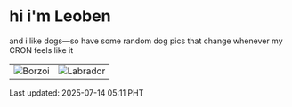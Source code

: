 # hi i'm Leoben

and i like dogs—so have some random dog pics that change whenever my CRON feels like it

|  |  |
|--------|----------|
| ![Borzoi](https://random-dog-vercel.vercel.app/api/random-borzoi?v=1752441069) | ![Labrador](https://random-dog-vercel.vercel.app/api/random-labrador?v=1752441069) |

Last updated: 2025-07-14 05:11 PHT
